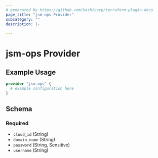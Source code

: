 ```yaml
---
# generated by https://github.com/hashicorp/terraform-plugin-docs
page_title: "jsm-ops Provider"
subcategory: ""
description: |-
  
---
```


# jsm-ops Provider



## Example Usage

```terraform
provider "jsm-ops" {
  # example configuration here
}
```

<!-- schema generated by tfplugindocs -->
## Schema

### Required

- `cloud_id` (String)
- `domain_name` (String)
- `password` (String, Sensitive)
- `username` (String)
